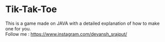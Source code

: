 # Tik-Tak-Toe
This is a game made on JAVA with a detailed explanation of how to make one for you.
<br>Follow me : https://www.instagram.com/devansh_srajput/
